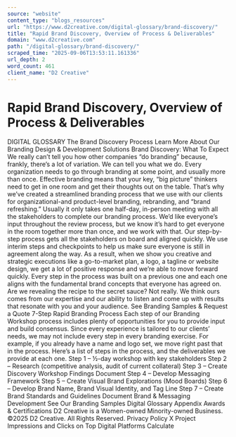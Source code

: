 ```yaml
---
source: "website"
content_type: "blogs_resources"
url: "https://www.d2creative.com/digital-glossary/brand-discovery/"
title: "Rapid Brand Discovery, Overview of Process & Deliverables"
domain: "www.d2creative.com"
path: "/digital-glossary/brand-discovery/"
scraped_time: "2025-09-06T13:53:11.161336"
url_depth: 2
word_count: 461
client_name: "D2 Creative"
---
```


# Rapid Brand Discovery, Overview of Process & Deliverables

DIGITAL GLOSSARY The Brand Discovery Process Learn More About Our Branding Design & Development Solutions Brand Discovery: What To Expect We really can’t tell you how other companies “do branding” because, frankly, there’s a lot of variation. We can tell you what we do. Every organization needs to go through branding at some point, and usually more than once. Effective branding means that your key, “big picture” thinkers need to get in one room and get their thoughts out on the table. That’s why we’ve created a streamlined branding process that we use with our clients for organizational-and product-level branding, rebranding, and “brand refreshing.” Usually it only takes one half-day, in-person meeting with all the stakeholders to complete our branding process. We’d like everyone’s input throughout the review process, but we know it’s hard to get everyone in the room together more than once, and we work with that. Our step-by-step process gets all the stakeholders on board and aligned quickly. We use interim steps and checkpoints to help us make sure everyone is still in agreement along the way. As a result, when we show you creative and strategic executions like a go-to-market plan, a logo, a tagline or website design, we get a lot of positive response and we’re able to move forward quickly. Every step in the process was built on a previous one and each one aligns with the fundamental brand concepts that everyone has agreed on. Are we revealing the recipe to the secret sauce? Not really. We think ours comes from our expertise and our ability to listen and come up with results that resonate with you and your audience. See Branding Samples & Request a Quote 7-Step Rapid Branding Process Each step of our Branding Workshop process includes plenty of opportunities for you to provide input and build consensus. Since every experience is tailored to our clients’ needs, we may not include every step in every branding exercise. For example, if you already have a name and logo set, we move right past that in the process. Here’s a list of steps in the process, and the deliverables we provide at each one. Step 1 – ½-day workshop with key stakeholders Step 2 – Research (competitive analysis, audit of current collateral) Step 3 – Create Discovery Workshop Findings Document Step 4 – Develop Messaging Framework Step 5 – Create Visual Brand Explorations (Mood Boards) Step 6 – Develop Brand Name, Brand Visual Identity, and Tag Line Step 7 – Create Brand Standards and Guidelines Document Brand & Messaging Development See Our Branding Samples Digital Glossary Appendix Awards & Certifications D2 Creative is a Women-owned Minority-owned Business. ©2025 D2 Creative. All Rights Reserved. Privacy Policy X Project Impressions and Clicks on Top Digital Platforms Calculate